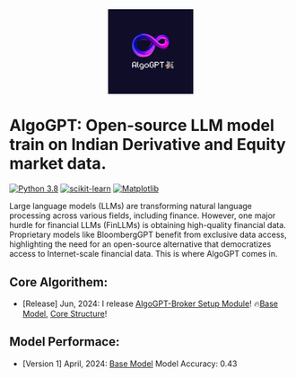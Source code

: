 <div align="center">
<img align="center" width="30%" alt="image" src="https://github.com/NoobMaster1999/AlgoGPT/blob/main/Assests/AlgoGPT.png">
</div>

# AlgoGPT: Open-source LLM model train on Indian Derivative and Equity market data.
[![Python 3.8](https://img.shields.io/badge/python-3.6-blue.svg)](https://www.python.org/downloads/release/python-360/)
[![scikit-learn](https://img.shields.io/badge/scikit_learn-1.5-orange.svg)](https://scikit-learn.org/stable/install.html)
[![Matplotlib](https://img.shields.io/badge/matplotlib-3.9-green.svg)](https://matplotlib.org/stable/users/explain/quick_start.html)



Large language models (LLMs) are transforming natural language processing across various fields, including finance. However, one major hurdle for financial LLMs (FinLLMs) is obtaining high-quality financial data. Proprietary models like BloombergGPT benefit from exclusive data access, highlighting the need for an open-source alternative that democratizes access to Internet-scale financial data. This is where AlgoGPT comes in.

## Core Algorithem:
 - [Release] Jun, 2024: I release [AlgoGPT-Broker Setup Module](https://github.com/NoobMaster1999/AlgoGPT/blob/main/Broker%20Setup.ipynb)!  🔥[Base Model](https://github.com/NoobMaster1999/AlgoGPT/tree/main/Basic%20Version%20V1.0), [Core Structure](https://arxiv.org/abs/2306.06031)!

## Model Performace:
 - [Version 1] April, 2024: [Base Model](https://github.com/NoobMaster1999/AlgoGPT/blob/main/Assests/Screenshot%202024-07-02%20171707.png) Model Accuracy: 0.43
